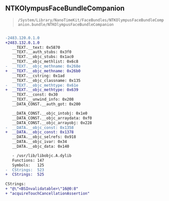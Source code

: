## NTKOlympusFaceBundleCompanion

> `/System/Library/NanoTimeKit/FaceBundles/NTKOlympusFaceBundleCompanion.bundle/NTKOlympusFaceBundleCompanion`

```diff

-2483.120.0.1.0
+2483.132.0.1.0
   __TEXT.__text: 0x5870
   __TEXT.__auth_stubs: 0x3f0
   __TEXT.__objc_stubs: 0x1ac0
   __TEXT.__objc_methlist: 0x6c8
-  __TEXT.__objc_methname: 0x268e
+  __TEXT.__objc_methname: 0x26b0
   __TEXT.__cstring: 0x1ad
   __TEXT.__objc_classname: 0x135
-  __TEXT.__objc_methtype: 0x61e
+  __TEXT.__objc_methtype: 0x639
   __TEXT.__const: 0x30
   __TEXT.__unwind_info: 0x208
   __DATA_CONST.__auth_got: 0x200

   __DATA_CONST.__objc_intobj: 0x1e0
   __DATA_CONST.__objc_arraydata: 0xf0
   __DATA_CONST.__objc_arrayobj: 0x228
-  __DATA.__objc_const: 0x1358
+  __DATA.__objc_const: 0x1378
   __DATA.__objc_selrefs: 0x918
   __DATA.__objc_ivar: 0x34
   __DATA.__objc_data: 0x140

   - /usr/lib/libobjc.A.dylib
   Functions: 147
   Symbols:   125
-  CStrings:  523
+  CStrings:  525
 
CStrings:
+ "@\"<BSInvalidatable>\"16@0:8"
+ "acquireTouchCancellationAssertion"

```
